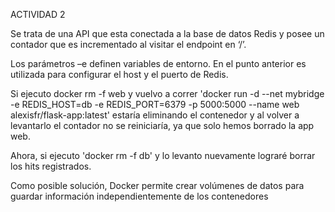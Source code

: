 ACTIVIDAD 2

Se trata de una API que esta conectada a la base de datos Redis y posee un contador que es incrementado al visitar el endpoint en ‘/’.

Los parámetros –e definen variables de entorno. En el punto anterior es utilizada para configurar el host y el puerto de Redis.

Si ejecuto docker rm -f web y vuelvo a correr 'docker run -d --net mybridge -e REDIS_HOST=db -e REDIS_PORT=6379 -p 5000:5000 --name web alexisfr/flask-app:latest' estaría eliminando el contenedor y al volver a levantarlo el contador no se reiniciaría, ya que solo hemos borrado la app web. 

Ahora, si ejecuto 'docker rm -f db' y lo levanto nuevamente lograré borrar los hits registrados.

Como posible solución, Docker permite crear volúmenes de datos para guardar información independientemente de los contenedores